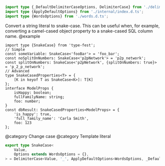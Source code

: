 ``` typescript
import type {_DefaultDelimiterCaseOptions, DelimiterCase} from './delimiter-case.d.ts';
import type {ApplyDefaultOptions} from './internal/index.d.ts';
import type {WordsOptions} from './words.d.ts';
```

Convert a string literal to snake-case.
This can be useful when, for example, converting a camel-cased object property to a snake-cased SQL column name.
@example

    import type {SnakeCase} from 'type-fest';
    // Simple
    const someVariable: SnakeCase<'fooBar'> = 'foo_bar';
    const noSplitOnNumbers: SnakeCase<'p2pNetwork'> = 'p2p_network';
    const splitOnNumbers: SnakeCase<'p2pNetwork', {splitOnNumbers: true}> = 'p_2_p_network';
    // Advanced
    type SnakeCasedProperties<T> = {
        [K in keyof T as SnakeCase<K>]: T[K]
    };
    interface ModelProps {
        isHappy: boolean;
        fullFamilyName: string;
        foo: number;
    }
    const dbResult: SnakeCasedProperties<ModelProps> = {
        'is_happy': true,
        'full_family_name': 'Carla Smith',
        foo: 123
    };

@category Change case
@category Template literal

``` typescript
export type SnakeCase<
    Value,
    Options extends WordsOptions = {},
> = DelimiterCase<Value, '_', ApplyDefaultOptions<WordsOptions, _DefaultDelimiterCaseOptions, Options>>;
```